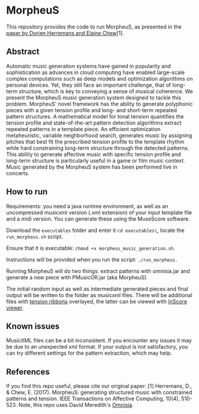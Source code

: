 # MorpheuS
This repository provides the code to run MorpheuS, as presented in the [paper by Dorien Herremans and Elaine Chew](https://arxiv.org/abs/1812.04832)[1]. 

## Abstract
Automatic music generation systems have gained in popularity and sophistication as advances in cloud computing have enabled large-scale complex computations such as deep models and optimization algorithms on personal devices. Yet, they still face an important challenge, that of long-term structure, which is key to conveying a sense of musical coherence. We present the MorpheuS music generation system designed to tackle this problem. MorpheuS' novel framework has the ability to generate polyphonic pieces with a given tension profile and long- and short-term repeated pattern structures. A mathematical model for tonal tension quantifies the tension profile and state-of-the-art pattern detection algorithms extract repeated patterns in a template piece. An efficient optimization metaheuristic, variable neighborhood search, generates music by assigning pitches that best fit the prescribed tension profile to the template rhythm while hard constraining long-term structure through the detected patterns. This ability to generate affective music with specific tension profile and long-term structure is particularly useful in a game or film music context. Music generated by the MorpheuS system has been performed live in concerts.

## How to run
Requirements: you need a java runtime environment, as well as an uncompressed musicxml version (.xml extension) of your input template file and a midi version. You can generate these using the MuseScore software. 

Download the `executables` folder and enter it `cd executables\`, locate the `run_morpheus.sh` script. 

Ensure that it is executable: `chmod +x morpheus_music_generation.sh`. 

Instructions will be provided when you run the script: 
`./run_morpheus.`

Running MorpheuS will do two things: extract patterns with omnisia.jar and generate a new piece with PMusicOR.jar (aka MorpheuS). 

The initial random input as well as intermediate generated pieces and final output will be written to the folder as musicxml files. There will be additional files with [tension ribbons](https://dorienherremans.com/tension) overlayed, the latter can be viewed with [InScore viewer](https://inscore.grame.fr/). 


## Known issues
MusicXML files can be a bit inconsistent. If you encounter any issues it may be due to an unexpected xml format. If your output is not satisfactory, you can try different settings for the pattern extraction, which may help. 


## References 
If you find this repo useful, please cite our original paper: 
[1] Herremans, D., & Chew, E. (2017). MorpheuS: generating structured music with constrained patterns and tension. IEEE Transactions on Affective Computing, 10(4), 510-523.
Note, this repo uses David Meredith's [Omnisia](https://github.com/chromamorph/omnisia). 

